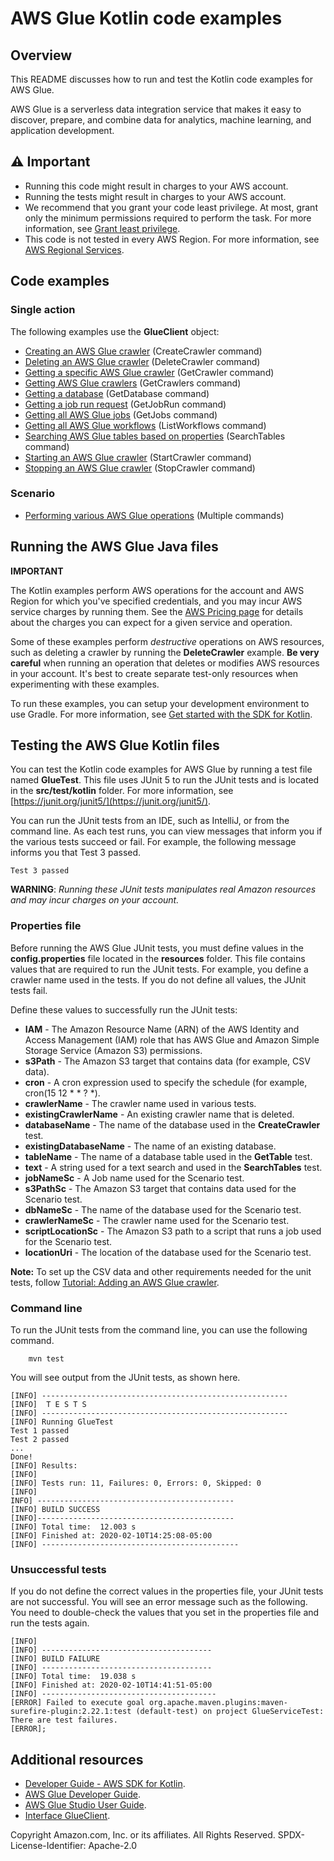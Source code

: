# AWS Glue Kotlin code examples

## Overview
This README discusses how to run and test the Kotlin code examples for AWS Glue.

AWS Glue is a serverless data integration service that makes it easy to discover, prepare, and combine data for analytics, machine learning, and application development.

## ⚠️ Important
* Running this code might result in charges to your AWS account. 
* Running the tests might result in charges to your AWS account.
*  We recommend that you grant your code least privilege. At most, grant only the minimum permissions required to perform the task. For more information, see [Grant least privilege](https://docs.aws.amazon.com/IAM/latest/UserGuide/best-practices.html#grant-least-privilege). 
* This code is not tested in every AWS Region. For more information, see [AWS Regional Services](https://aws.amazon.com/about-aws/global-infrastructure/regional-product-services).

## Code examples

### Single action

The following examples use the **GlueClient** object:

- [Creating an AWS Glue crawler](https://github.com/awsdocs/aws-doc-sdk-examples/blob/main/kotlin/services/glue/src/main/kotlin/com/kotlin/glue/CreateCrawler.kt) (CreateCrawler command)
- [Deleting an AWS Glue crawler](https://github.com/awsdocs/aws-doc-sdk-examples/blob/main/kotlin/services/glue/src/main/kotlin/com/kotlin/glue/DeleteCrawler.kt) (DeleteCrawler command)
- [Getting a specific AWS Glue crawler](https://github.com/awsdocs/aws-doc-sdk-examples/blob/main/kotlin/services/glue/src/main/kotlin/com/kotlin/glue/GetCrawler.kt) (GetCrawler command)
- [Getting AWS Glue crawlers](https://github.com/awsdocs/aws-doc-sdk-examples/blob/main/kotlin/services/glue/src/main/kotlin/com/kotlin/glue/GetCrawlers.kt) (GetCrawlers command)
- [Getting a database](https://github.com/awsdocs/aws-doc-sdk-examples/blob/main/kotlin/services/glue/src/main/kotlin/com/kotlin/glue/GetDatabases.kt) (GetDatabase command)
- [Getting a job run request](https://github.com/awsdocs/aws-doc-sdk-examples/blob/main/kotlin/services/glue/src/main/kotlin/com/kotlin/glue/GetJobRun.kt) (GetJobRun command)
- [Getting all AWS Glue jobs](https://github.com/awsdocs/aws-doc-sdk-examples/blob/main/kotlin/services/glue/src/main/kotlin/com/kotlin/glue/GetJobs.kt) (GetJobs command)
- [Getting all AWS Glue workflows](https://github.com/awsdocs/aws-doc-sdk-examples/blob/main/kotlin/services/glue/src/main/kotlin/com/kotlin/glue/ListWorkflows.kt) (ListWorkflows command)
- [Searching AWS Glue tables based on properties](https://github.com/awsdocs/aws-doc-sdk-examples/blob/main/kotlin/services/glue/src/main/kotlin/com/kotlin/glue/SearchTables.kt) (SearchTables command)
- [Starting an AWS Glue crawler](https://github.com/awsdocs/aws-doc-sdk-examples/blob/main/kotlin/services/glue/src/main/kotlin/com/kotlin/glue/StartCrawler.kt) (StartCrawler command)
- [Stopping an AWS Glue crawler](https://github.com/awsdocs/aws-doc-sdk-examples/blob/main/kotlin/services/glue/src/main/kotlin/com/kotlin/glue/StopCrawler.kt) (StopCrawler command)

### Scenario

- [Performing various AWS Glue operations](https://github.com/awsdocs/aws-doc-sdk-examples/blob/main/kotlin/services/glue/src/main/kotlin/com/kotlin/glue/GlueScenario.kt) (Multiple commands)

## Running the AWS Glue Java files

**IMPORTANT**

The Kotlin examples perform AWS operations for the account and AWS Region for which you've specified credentials, and you may incur AWS service charges by running them. See the [AWS Pricing page](https://aws.amazon.com/pricing/) for details about the charges you can expect for a given service and operation.

Some of these examples perform *destructive* operations on AWS resources, such as deleting a crawler by running the **DeleteCrawler** example. **Be very careful** when running an operation that deletes or modifies AWS resources in your account. It's best to create separate test-only resources when experimenting with these examples.

To run these examples, you can setup your development environment to use Gradle. For more information, 
see [Get started with the SDK for Kotlin](https://docs.aws.amazon.com/sdk-for-kotlin/latest/developer-guide/get-started.html). 


 ## Testing the AWS Glue Kotlin files

You can test the Kotlin code examples for AWS Glue by running a test file named **GlueTest**. This file uses JUnit 5 to run the JUnit tests and is located in the **src/test/kotlin** folder. For more information, see [https://junit.org/junit5/](https://junit.org/junit5/).

You can run the JUnit tests from an IDE, such as IntelliJ, or from the command line. As each test runs, you can view messages that inform you if the various tests succeed or fail. For example, the following message informs you that Test 3 passed.

	Test 3 passed

**WARNING**: _Running these JUnit tests manipulates real Amazon resources and may incur charges on your account._

 ### Properties file
Before running the AWS Glue JUnit tests, you must define values in the **config.properties** file located in the **resources** folder. This file contains values that are required to run the JUnit tests. For example, you define a crawler name used in the tests. If you do not define all values, the JUnit tests fail.

Define these values to successfully run the JUnit tests:

- **IAM** - The Amazon Resource Name (ARN) of the AWS Identity and Access Management (IAM) role that has AWS Glue and Amazon Simple Storage Service (Amazon S3) permissions.   
- **s3Path** - The Amazon S3 target that contains data (for example, CSV data).
- **cron** - A cron expression used to specify the schedule (for example, cron(15 12 * * ? *).
- **crawlerName** - The crawler name used in various tests.
- **existingCrawlerName** - An existing crawler name that is deleted.
- **databaseName** - The name of the database used in the **CreateCrawler** test.
- **existingDatabaseName** - The name of an existing database.
- **tableName** - The name of a database table used in the **GetTable** test.
- **text** - A string used for a text search and used in the **SearchTables** test.
- **jobNameSc** - A Job name used for the Scenario test.
- **s3PathSc** - The Amazon S3 target that contains data used for the Scenario test.
- **dbNameSc** - The name of the database used for the Scenario test.
- **crawlerNameSc** - The crawler name used for the Scenario test.
- **scriptLocationSc** - The Amazon S3 path to a script that runs a job used for the Scenario test. 
- **locationUri** - The location of the database used for the Scenario test. 

**Note:** To set up the CSV data and other requirements needed for the unit tests, follow [Tutorial: Adding an AWS Glue crawler](https://docs.aws.amazon.com/glue/latest/ug/tutorial-add-crawler.html).

### Command line
To run the JUnit tests from the command line, you can use the following command.

		mvn test

You will see output from the JUnit tests, as shown here.

	[INFO] -------------------------------------------------------
	[INFO]  T E S T S
	[INFO] -------------------------------------------------------
	[INFO] Running GlueTest
	Test 1 passed
	Test 2 passed
	...
	Done!
	[INFO] Results:
	[INFO]
	[INFO] Tests run: 11, Failures: 0, Errors: 0, Skipped: 0
	[INFO]
	INFO] --------------------------------------------
	[INFO] BUILD SUCCESS
	[INFO]--------------------------------------------
	[INFO] Total time:  12.003 s
	[INFO] Finished at: 2020-02-10T14:25:08-05:00
	[INFO] --------------------------------------------

### Unsuccessful tests

If you do not define the correct values in the properties file, your JUnit tests are not successful. You will see an error message such as the following. You need to double-check the values that you set in the properties file and run the tests again.

	[INFO]
	[INFO] --------------------------------------
	[INFO] BUILD FAILURE
	[INFO] --------------------------------------
	[INFO] Total time:  19.038 s
	[INFO] Finished at: 2020-02-10T14:41:51-05:00
	[INFO] ---------------------------------------
	[ERROR] Failed to execute goal org.apache.maven.plugins:maven-surefire-plugin:2.22.1:test (default-test) on project GlueServiceTest:  There are test failures.
	[ERROR];

## Additional resources
* [Developer Guide - AWS SDK for Kotlin](https://docs.aws.amazon.com/sdk-for-kotlin/latest/developer-guide/get-started.html).
* [AWS Glue Developer Guide](https://docs.aws.amazon.com/glue/latest/dg/what-is-glue.html).
* [AWS Glue Studio User Guide](https://docs.aws.amazon.com/glue/latest/ug/notebooks-chapter.html).
* [Interface GlueClient](https://sdk.amazonaws.com/java/api/latest/software/amazon/awssdk/services/glue/GlueClient.html).

Copyright Amazon.com, Inc. or its affiliates. All Rights Reserved. SPDX-License-Identifier: Apache-2.0
